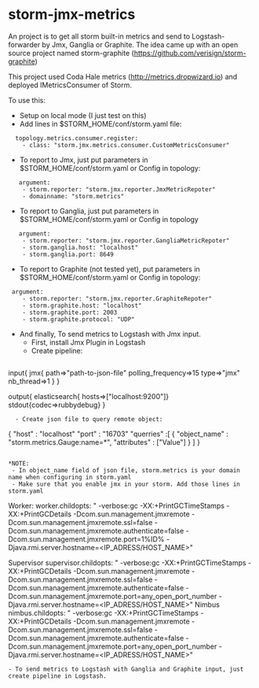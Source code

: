 # storm-jmx-metrics

An project is to get all storm built-in metrics and send to Logstash-forwarder by Jmx, Ganglia or Graphite. 
The idea came up with an open source project named storm-graphite (https://github.com/verisign/storm-graphite)

This project used Coda Hale metrics (http://metrics.dropwizard.io) and deployed IMetricsConsumer of Storm.

To use this:
- Setup on local mode (I just test on this)
- Add lines in $STORM_HOME/conf/storm.yaml file:
```
  topology.metrics.consumer.register:
    - class: "storm.jmx.metrics.consumer.CustomMetricsConsumer"
  ```
- To report to Jmx, just put parameters in $STORM_HOME/conf/storm.yaml or Config in topology:
```  
   argument:
    - storm.reporter: "storm.jmx.reporter.JmxMetricRepoter"
    - domainname: "storm.metrics"
```
- To report to Ganglia, just put parameters in $STORM_HOME/conf/storm.yaml or Config in topology
```
   argument:
    - storm.reporter: "storm.jmx.reporter.GangliaMetricRepoter"
    - storm.ganglia.host: "localhost"
    - storm.ganglia.port: 8649
```
- To report to Graphite (not tested yet), put parameters in $STORM_HOME/conf/storm.yaml or Config in topology:
```
 argument:
	- storm.reporter: "storm.jmx.reporter.GraphiteRepoter"
	- storm.graphite.host: "localhost"
	- storm.graphite.port: 2003
	- storm.graphite.protocol: "UDP"
```	
- And finally, To send metrics to Logstash with Jmx input.
   - First, install Jmx Plugin in Logstash
   - Create pipeline:
  ```
 input{
   jmx{
       path=>"path-to-json-file"
       polling_frequency=>15
       type=>"jmx"
       nb_thread=>1
   }
}

output{
   elasticsearch{ hosts=>["localhost:9200"]}
   stdout{codec=>rubbydebug}
}
 ```
   - Create json file to query remote object:
  ```
  {
  "host" : "localhost"
  "port" : "16703"
  "querries" :[
    {
      "object_name" : "storm.metrics.Gauge:name=*",
      "attributes" : ["Value"]
    } ]
}
  ```
 
*NOTE: 
   - In object_name field of json file, storm.metrics is your domain name when configuring in storm.yaml
   - Make sure that you enable jmx in your storm. Add those lines in storm.yaml
   ```
   Worker:
 worker.childopts: " -verbose:gc -XX:+PrintGCTimeStamps -XX:+PrintGCDetails -Dcom.sun.management.jmxremote -Dcom.sun.management.jmxremote.ssl=false -Dcom.sun.management.jmxremote.authenticate=false -Dcom.sun.management.jmxremote.port=1%ID%  -Djava.rmi.server.hostname=<IP_ADRESS/HOST_NAME>"

   Supervisor
supervisor.childopts: " -verbose:gc -XX:+PrintGCTimeStamps -XX:+PrintGCDetails -Dcom.sun.management.jmxremote -Dcom.sun.management.jmxremote.ssl=false -Dcom.sun.management.jmxremote.authenticate=false -Dcom.sun.management.jmxremote.port=any_open_port_number -Djava.rmi.server.hostname=<IP_ADRESS/HOST_NAME>"
   Nimbus
 nimbus.childopts: " -verbose:gc -XX:+PrintGCTimeStamps -XX:+PrintGCDetails -Dcom.sun.management.jmxremote -Dcom.sun.management.jmxremote.ssl=false -Dcom.sun.management.jmxremote.authenticate=false -Dcom.sun.management.jmxremote.port=any_open_port_number -Djava.rmi.server.hostname=<IP_ADRESS/HOST_NAME>"
   ```
- To send metrics to Logstash with Ganglia and Graphite input, just create pipeline in Logstash.
